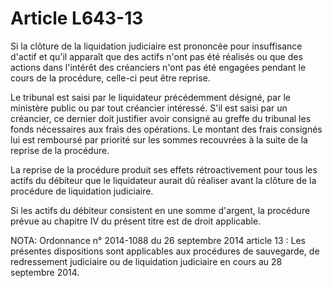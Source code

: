 # Article L643-13

Si la clôture de la liquidation judiciaire est prononcée pour insuffisance d'actif et qu'il apparaît que des actifs n'ont pas été réalisés ou que des actions dans l'intérêt des créanciers n'ont pas été engagées pendant le cours de la procédure, celle-ci peut être reprise.

Le tribunal est saisi par le liquidateur précédemment désigné, par le ministère public ou par tout créancier intéressé. S'il est saisi par un créancier, ce dernier doit justifier avoir consigné au greffe du tribunal les fonds nécessaires aux frais des opérations. Le montant des frais consignés lui est remboursé par priorité sur les sommes recouvrées à la suite de la reprise de la procédure.

La reprise de la procédure produit ses effets rétroactivement pour tous les actifs du débiteur que le liquidateur aurait dû réaliser avant la clôture de la procédure de liquidation judiciaire.

Si les actifs du débiteur consistent en une somme d'argent, la procédure prévue au chapitre IV du présent titre est de droit applicable.

NOTA:
Ordonnance n° 2014-1088 du 26 septembre 2014 article 13 : Les présentes dispositions sont applicables aux procédures de sauvegarde, de redressement judiciaire ou de liquidation judiciaire en cours au 28 septembre 2014.
